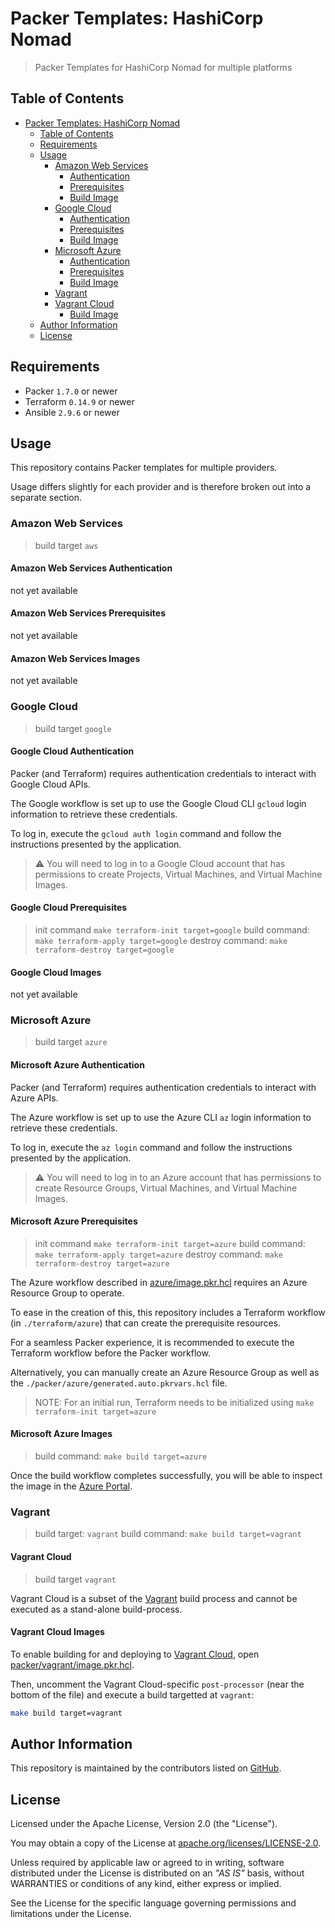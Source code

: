 # Packer Templates: HashiCorp Nomad

> Packer Templates for HashiCorp Nomad for multiple platforms

## Table of Contents

- [Packer Templates: HashiCorp Nomad](#packer-templates-hashicorp-nomad)
  - [Table of Contents](#table-of-contents)
  - [Requirements](#requirements)
  - [Usage](#usage)
    - [Amazon Web Services](#amazon-web-services)
      - [Authentication](#amazon-web-services-authentication)
      - [Prerequisites](#amazon-web-services-prerequisites)
      - [Build Image](#amazon-web-services-images)
    - [Google Cloud](#google-cloud)
      - [Authentication](#google-cloud-authentication)
      - [Prerequisites](#google-cloud-prerequisites)
      - [Build Image](#google-cloud-images)
    - [Microsoft Azure](#microsoft-azure)
      - [Authentication](#microsoft-azure-authentication)
      - [Prerequisites](#microsoft-azure-prerequisites)
      - [Build Image](#microsoft-azure-images)
    - [Vagrant](#vagrant)
    - [Vagrant Cloud](#vagrant-cloud)
      - [Build Image](#vagrant-cloud-images)
  - [Author Information](#author-information)
  - [License](#license)

## Requirements

- Packer `1.7.0` or newer
- Terraform `0.14.9` or newer
- Ansible `2.9.6` or newer

## Usage

This repository contains Packer templates for multiple providers.

Usage differs slightly for each provider and is therefore broken out into a separate section.

### Amazon Web Services

> build target `aws`

#### Amazon Web Services Authentication

not yet available

#### Amazon Web Services Prerequisites

not yet available

#### Amazon Web Services Images

not yet available

### Google Cloud

> build target `google`

#### Google Cloud Authentication

Packer (and Terraform) requires authentication credentials to interact with Google Cloud APIs.

The Google workflow is set up to use the Google Cloud CLI `gcloud` login information to retrieve these credentials.

To log in, execute the `gcloud auth login` command and follow the instructions presented by the application.

> ⚠️ You will need to log in to a Google Cloud account that has permissions to create Projects, Virtual Machines, and Virtual Machine Images.

#### Google Cloud Prerequisites

> init command `make terraform-init target=google`
> build command: `make terraform-apply target=google`
> destroy command: `make terraform-destroy target=google`

#### Google Cloud Images

not yet available

### Microsoft Azure

> build target `azure`

#### Microsoft Azure Authentication

Packer (and Terraform) requires authentication credentials to interact with Azure APIs.

The Azure workflow is set up to use the Azure CLI `az` login information to retrieve these credentials.

To log in, execute the `az login` command and follow the instructions presented by the application.

> ⚠️ You will need to log in to an Azure account that has permissions to create Resource Groups, Virtual Machines, and Virtual Machine Images.

#### Microsoft Azure Prerequisites

> init command `make terraform-init target=azure`
> build command: `make terraform-apply target=azure`
> destroy command: `make terraform-destroy target=azure`

The Azure workflow described in [azure/image.pkr.hcl](packer/azure/image.pkr.hcl) requires an Azure Resource Group to operate.

To ease in the creation of this, this repository includes a Terraform workflow (in `./terraform/azure`) that can create the prerequisite resources.

For a seamless Packer experience, it is recommended to execute the Terraform workflow before the Packer workflow.

Alternatively, you can manually create an Azure Resource Group as well as the `./packer/azure/generated.auto.pkrvars.hcl` file.

> NOTE: For an initial run, Terraform needs to be initialized using `make terraform-init target=azure`

#### Microsoft Azure Images

> build command: `make build target=azure`

Once the build workflow completes successfully, you will be able to inspect the image in the [Azure Portal](https://portal.azure.com/#blade/HubsExtension/BrowseResource/resourceType/Microsoft.Compute%2Fimages).

### Vagrant

> build target: `vagrant`
> build command: `make build target=vagrant`

#### Vagrant Cloud

> build target `vagrant`

Vagrant Cloud is a subset of the [Vagrant](#vagrant) build process and cannot be executed as a stand-alone build-process.

#### Vagrant Cloud Images

To enable building for and deploying to [Vagrant Cloud](https://app.vagrantup.com/), open [packer/vagrant/image.pkr.hcl](packer/vagrant/image.pkr.hcl).

Then, uncomment the Vagrant Cloud-specific `post-processor` (near the bottom of the file) and execute a build targetted at `vagrant`:

```sh
make build target=vagrant
```

## Author Information

This repository is maintained by the contributors listed on [GitHub](https://github.com/operatehappy/packer-nomad/graphs/contributors).

## License

Licensed under the Apache License, Version 2.0 (the "License").

You may obtain a copy of the License at [apache.org/licenses/LICENSE-2.0](http://www.apache.org/licenses/LICENSE-2.0).

Unless required by applicable law or agreed to in writing, software distributed under the License is distributed on an _"AS IS"_ basis, without WARRANTIES or conditions of any kind, either express or implied.

See the License for the specific language governing permissions and limitations under the License.
